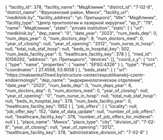 {
    "facility_id": 378,
    "facility_name": "МедКлиник",
    "district_id": "7-02-8",
    "district_name": "Фрунзенский район, Минск",
    "facility_url": "medklinik.by",
    "facility_address": "ул. Притыцкого",
    "title": "МедКлиник",
    "facility_type": "Центр проктологии и лазерной хирургии",
    "ap_1": "79",
    "name": "МедКлиник",
    "state": "private institution",
    "stats": [
        {
            "url": "medklinik.by",
            "dep_name": "0",
            "date_year": "2023",
            "num_beds_dep": 0,
            "num_deps_year": 0,
            "num_doctors_dep": 9,
            "num_doctors_med": 0,
            "year_of_closing": null,
            "year_of_opening": "2012",
            "num_nurse_in_hosp": null,
            "total_nub_staf_hosp": null,
            "beds_in_hospital_key": 502,
            "num_beds_facility_year": 0,
            "healthcare_facility_key": 378
        }
    ],
    "med_id": 10156292,
    "address": "ул. Притыцкого",
    "devices": [],
    "coord_x_y": {
        "crs": {
            "type": "name",
            "properties": {
                "name": "EPSG:4326"
            }
        },
        "type": "Point",
        "coordinates": [
            27.4568,
            53.9058
        ]
    },
    "beds_stats": [
        {
            "url": "https:\/\/makaenka17med.by\/structure-center\/respublikanskij-czentr-endokrinologii\/",
            "dep_name": "эндокринологическое отделение",
            "date_year": "2023",
            "num_beds_dep": 0,
            "num_deps_year": 6,
            "num_doctors_dep": 0,
            "num_doctors_med": 0,
            "year_of_closing": null,
            "year_of_opening": "0",
            "num_nurse_in_hosp": null,
            "total_nub_staf_hosp": null,
            "beds_in_hospital_key": 378,
            "num_beds_facility_year": 0,
            "healthcare_facility_key": 1952
        }
    ],
    "job_offers": [
        {
            "locality": null,
            "job_offer_key": 152,
            "date_of_data_update": null,
            "number_of_job_offers": null,
            "healthcare_facility_key": 378,
            "number_of_job_offers_for_midlevel": null
        }
    ],
    "place_name": "Минск",
    "place_type": "city",
    "division_id": "7-02-8",
    "year_of_closing": null,
    "year_of_opening": "2012",
    "healthcare_facility_key": 378,
    "administrative_division_id": "7-02-8"
}